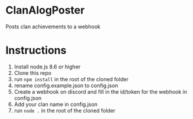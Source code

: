 # ClanAlogPoster
Posts clan achievements to a webhook

# Instructions

1. Install node.js 8.6 or higher
1. Clone this repo
1. run `npm install` in the root of the cloned folder
1. rename config.example.json to config.json
1. Create a webhook on discord and fill in the id/token for the webhook in config.json
1. Add your clan name in config.json
1. run `node .` in the root of the cloned folder
